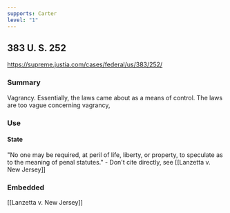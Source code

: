 ```yaml
---
supports: Carter
level: "1"
---
```

## 383 U. S. 252

https://supreme.justia.com/cases/federal/us/383/252/

### Summary

Vagrancy. Essentially, the laws came about as a means of control. The laws are too vague concerning vagrancy,  

### Use
#### State
"No one may be required, at peril of life, liberty, or property, to speculate as to the meaning of penal statutes." - Don't cite directly, see [[Lanzetta v. New Jersey]]

### Embedded

[[Lanzetta v. New Jersey]]